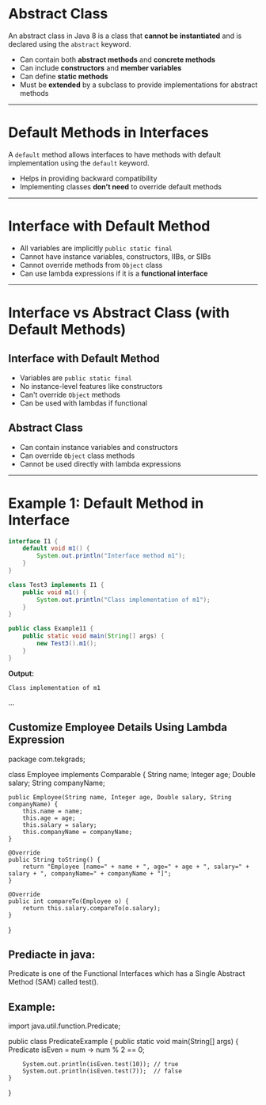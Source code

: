 
# Abstract Class
An abstract class in Java 8 is a class that **cannot be instantiated** and is declared using the `abstract` keyword.

- Can contain both **abstract methods** and **concrete methods**
- Can include **constructors** and **member variables**
- Can define **static methods**
- Must be **extended** by a subclass to provide implementations for abstract methods

---

# Default Methods in Interfaces
A `default` method allows interfaces to have methods with default implementation using the `default` keyword.

- Helps in providing backward compatibility
- Implementing classes **don’t need** to override default methods

---

# Interface with Default Method

- All variables are implicitly `public static final`
- Cannot have instance variables, constructors, IIBs, or SIBs
- Cannot override methods from `Object` class
- Can use lambda expressions if it is a **functional interface**

---

# Interface vs Abstract Class (with Default Methods)

## Interface with Default Method
- Variables are `public static final`
- No instance-level features like constructors
- Can't override `Object` methods
- Can be used with lambdas if functional

## Abstract Class
- Can contain instance variables and constructors
- Can override `Object` class methods
- Cannot be used directly with lambda expressions

---

# Example 1: Default Method in Interface
```java
interface I1 {
    default void m1() {
        System.out.println("Interface method m1");
    }
}

class Test3 implements I1 {
    public void m1() {
        System.out.println("Class implementation of m1");
    }
}

public class Example11 {
    public static void main(String[] args) {
        new Test3().m1();
    }
}
```
**Output:**
```
Class implementation of m1
```
...
## Customize Employee Details Using Lambda Expression

package com.tekgrads;

class Employee implements Comparable<Employee> {
    String name;
    Integer age;
    Double salary;
    String companyName;

    public Employee(String name, Integer age, Double salary, String companyName) {
        this.name = name;
        this.age = age;
        this.salary = salary;
        this.companyName = companyName;
    }

    @Override
    public String toString() {
        return "Employee [name=" + name + ", age=" + age + ", salary=" + salary + ", companyName=" + companyName + "]";
    }

    @Override
    public int compareTo(Employee o) {
        return this.salary.compareTo(o.salary);
    }
}

## Prediacte in java:
Predicate is one of the Functional Interfaces which has a Single Abstract Method (SAM) called test(). 
 
 ## Example:
 import java.util.function.Predicate;

public class PredicateExample {
    public static void main(String[] args) {
        Predicate<Integer> isEven = num -> num % 2 == 0;

        System.out.println(isEven.test(10)); // true
        System.out.println(isEven.test(7));  // false
    }
}
